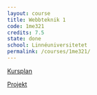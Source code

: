 ```yaml
---
layout: course
title: Webbteknik 1
code: 1me321
credits: 7.5
state: done
school: Linnéuniversitetet
permalink: /courses/1me321/
---
```


[Kursplan](/files/courseplan/1me321.pdf)

[Projekt]()